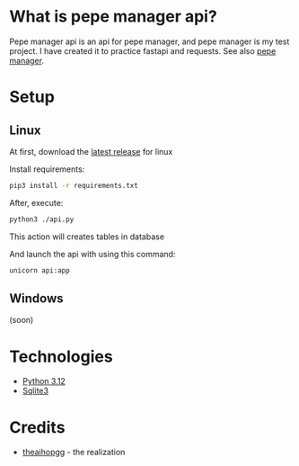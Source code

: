 # What is pepe manager api?

Pepe manager api is an api for pepe manager, and pepe manager is my test project. I have created it to practice fastapi and requests. See also [pepe manager](https://github.com/TheAihopGG/pepe_manager).

# Setup

## Linux

At first, download the [latest release]() for linux

Install requirements:

```bash
pip3 install -r requirements.txt
```

After, execute:

```bash
python3 ./api.py
```

This action will creates tables in database

And launch the api with using this command:

```bash
unicorn api:app
```

## Windows

(soon)

# Technologies

- [Python 3.12](https://www.python.org/)
- [Sqlite3](https://www.sqlite.org/)

# Credits

- [theaihopgg](https://github.com/TheAihopGG) - the realization
